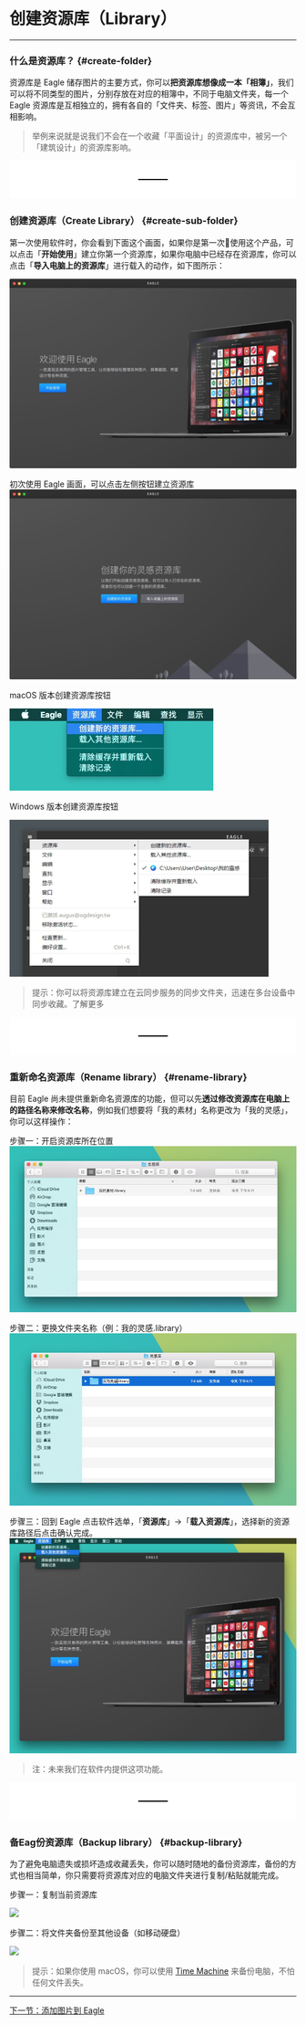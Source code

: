 # 创建资源库（Library）

---

### 什么是资源库？ {#create-folder}

资源库是 Eagle 储存图片的主要方式，你可以**把资源库想像成一本「相簿」**，我们可以将不同类型的图片，分别存放在对应的相簿中，不同于电脑文件夹，每一个 Eagle 资源库是互相独立的，拥有各自的「文件夹、标签、图片」等资讯，不会互相影响。

> 举例来说就是说我们不会在一个收藏「平面设计」的资源库中，被另一个「建筑设计」的资源库影响。

![](/assets/hr.png)

### 创建资源库（Create Library） {#create-sub-folder}

第一次使用软件时，你会看到下面这个画面，如果你是第一次使用这个产品，可以点击「**开始使用**」建立你第一个资源库，如果你电脑中已经存在资源库，你可以点击「**导入电脑上的资源库**」进行载入的动作，如下图所示：

![](/assets/eagle-welcom.png)

初次使用 Eagle 画面，可以点击左侧按钮建立资源库![](/assets/eagle-welcome-library.png)

macOS 版本创建资源库按钮

![](/assets/eagle-menu-create-library.png)

Windows 版本创建资源库按钮

![](/assets/import-library-win.png)

> 提示：你可以将资源库建立在云同步服务的同步文件夹，迅速在多台设备中同步收藏。了解更多

![](/assets/hr.png)

### 重新命名资源库（Rename library） {#rename-library}

目前 Eagle 尚未提供重新命名资源库的功能，但可以先**透过修改资源库在电脑上的路径名称来修改名称**，例如我们想要将「我的素材」名称更改为「我的灵感」，你可以这样操作：

步骤一：开启资源库所在位置![](/assets/rename-library-part-1.png)

步骤二：更换文件夹名称（例：我的灵感.library）![](/assets/rename-library-part2.png)

步骤三：回到 Eagle 点击软件选单，「**资源库**」→「**载入资源库**」，选择新的资源库路径后点击确认完成。![](/assets/rename-library-part3.png)

> 注：未来我们在软件内提供这项功能。

![](/assets/hr.png)

### 备Eag份资源库（Backup library） {#backup-library}

为了避免电脑遗失或损坏造成收藏丢失，你可以随时随地的备份资源库，备份的方式也相当简单，你只需要将资源库对应的电脑文件夹进行复制/粘贴就能完成。

步骤一：复制当前资源库

![](http://via.placeholder.com/350x150)

步骤二：将文件夹备份至其他设备（如移动硬盘）

![](http://via.placeholder.com/350x150)

> 提示：如果你使用 macOS，你可以使用 [Time Machine](https://support.apple.com/zh-cn/HT201250 "使用 Time Machine 进行备份") 来备份电脑，不怕任何文件丢失。

---

[下一节：添加图片到 Eagle](/add-images.md)

